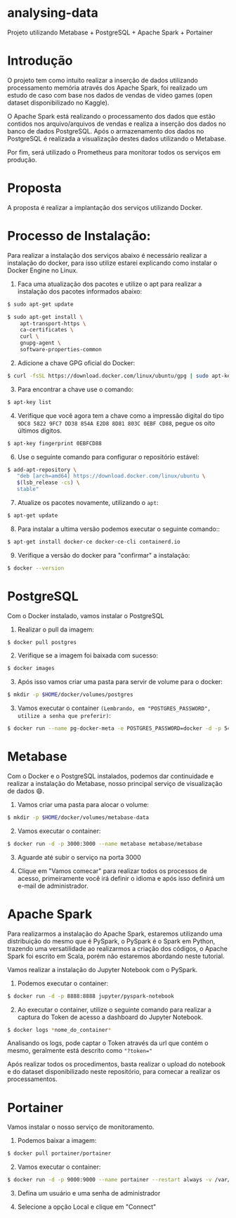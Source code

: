 # analysing-data
Projeto utilizando Metabase + PostgreSQL + Apache Spark + Portainer

# Introdução 
O projeto tem como intuito realizar a inserção de dados utilizando processamento memória através dos Apache Spark, foi realizado um estudo de caso com base nos dados de vendas de video games (open dataset disponibilizado no Kaggle). 

O Apache Spark está realizando o processamento dos dados que estão contidos nos arquivo/arquivos de vendas e realiza a inserção dos dados no banco de dados PostgreSQL. Após o armazenamento dos dados no PostgreSQL é realizada a visualização destes dados utilizando o Metabase.

Por fim, será utilizado o Prometheus para monitorar todos os serviços em produção.

# Proposta
A proposta é realizar a implantação dos serviços utilizando Docker.

# Processo de Instalação:
Para realizar a instalação dos serviços abaixo é necessário realizar a instalação do docker, para isso utilize estarei explicando como instalar o Docker Engine no Linux.

1. Faca uma atualização dos pacotes e utilize o apt para realizar a instalação dos pacotes informados abaixo:
```sh
$ sudo apt-get update

$ sudo apt-get install \
    apt-transport-https \
    ca-certificates \
    curl \
    gnupg-agent \
    software-properties-common
```

2. Adicione a chave GPG oficial do Docker:
```sh
$ curl -fsSL https://download.docker.com/linux/ubuntu/gpg | sudo apt-key add -
```

3. Para encontrar a chave use o comando:
```sh
$ apt-key list
```

4. Verifique que você agora tem a chave como a impressão digital do tipo ```9DC8 5822 9FC7 DD38 854A E2D8 8D81 803C 0EBF CD88```, pegue os oito últimos digitos.
```sh
$ apt-key fingerprint 0EBFCD88
```

6. Use o seguinte comando para configurar o repositório estável:
```sh
$ add-apt-repository \
   "deb [arch=amd64] https://download.docker.com/linux/ubuntu \
   $(lsb_release -cs) \
   stable"
```

7. Atualize os pacotes novamente, utilizando o ```apt```:
```sh
$ apt-get update
```

8. Para instalar a ultima versão podemos executar o seguinte comando::
```sh
$ apt-get install docker-ce docker-ce-cli containerd.io
```

9. Verifique a versão do docker para "confirmar" a instalação:
```sh
$ docker --version
```

# PostgreSQL
Com o Docker instalado, vamos instalar o PostgreSQL

1. Realizar o pull da imagem:
```sh
$ docker pull postgres
```

2. Verifique se a imagem foi baixada com sucesso:
```sh
$ docker images
```

3. Após isso vamos criar uma pasta para servir de volume para o docker:
```sh
$ mkdir -p $HOME/docker/volumes/postgres
```

3. Vamos executar o container ```(Lembrando, em "POSTGRES_PASSWORD", utilize a senha que preferir)```:
```sh
$ docker run --name pg-docker-meta -e POSTGRES_PASSWORD=docker -d -p 5432:5432 -v $HOME/docker/volumes/postgres:/var/lib/postgresql/data  postgres
```

# Metabase
Com o Docker e o PostgreSQL instalados, podemos dar continuidade e realizar a instalação do Metabase, nosso principal serviço de visualização de dados 😄.

1. Vamos criar uma pasta para alocar o volume: 
```sh
$ mkdir -p $HOME/docker/volumes/metabase-data
```

2. Vamos executar o container: 
```sh
$ docker run -d -p 3000:3000 --name metabase metabase/metabase
```

3. Aguarde até subir o serviço na porta 3000

4. Clique em "Vamos comecar" para realizar todos os processos de acesso, primeiramente você irá definir o idioma e após isso definirá um e-mail de administrador.

# Apache Spark
Para realizarmos a instalação do Apache Spark, estaremos utilizando uma distribuição do mesmo que é PySpark, o PySpark é o Spark em Python, trazendo uma versatilidade ao realizarmos a criação dos códigos, o Apache Spark foi escrito em Scala, porém não estaremos abordando neste tutorial.

Vamos realizar a instalação do Jupyter Notebook com o PySpark.

1. Podemos executar o container:
```sh
$ docker run -d -p 8888:8888 jupyter/pyspark-notebook
```

2. Ao executar o container, utilize o seguinte comando para realizar a captura do Token de acesso a dashboard do Jupyter Notebook.
```sh
$ docker logs *nome_do_container*
```

Analisando os logs, pode captar o Token através da url que contém o mesmo, geralmente está descrito como ```"?token="```

Após realizar todos os procedimentos, basta realizar o upload do notebook e do dataset disponibilizado neste repositório, para comecar a realizar os processamentos. 

# Portainer

Vamos instalar o nosso serviço de monitoramento.

1. Podemos baixar a imagem:
```sh
$ docker pull portainer/portainer
```

2. Vamos executar o container:
```sh
$ docker run -d -p 9000:9000 --name portainer --restart always -v /var/run/docker.sock:/var/run/docker.sock -v /home/renatogroffe/Desenvolvimento/Portainer/data:/data portainer/portainer
```

3. Defina um usuário e uma senha de administrador

4. Selecione a opção Local e clique em "Connect"